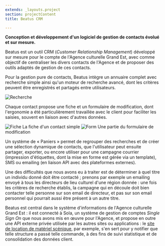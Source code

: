 ```yaml
---
extends: _layouts.project
section: projectContent
title: Beatus CRM

---
```


**Conception et développement d'un logiciel de gestion de contacts évolué et sur mesure.**

Beatus est un outil CRM (_Customer Relationship Management_) développé sur mesure pour le compte de l'Agence culturelle Grand Est, avec comme objectif de centraliser les divers contacts de l'Agence et de proposer des outils adaptés de gestion de ces contacts.

Pour la gestion pure de contacts, Beatus intègre un annuaire complet avec recherche simple ainsi qu'un moteur de recherche avancé, dont les critères peuvent être enregistrés et partagés entre utilisateurs.

![Recherche](/assets/img/beatus/search.png)

Chaque contact propose une fiche et un formulaire de modification, dont l'ergonomie a été particulièrement travaillée avec le client pour faciliter les saisies, souvent en liaison avec d'autres données.

![Fiche](/assets/img/beatus/view.png)
La fiche d'un contact simple
![Form](/assets/img/beatus/form.png)
Une partie du formulaire de modification

Un système de «&nbsp;Paniers&nbsp;» permet de regrouper des recherches et de créer une sélection dynamique de contacts, que l'utilisateur peut ensuite partager, exporter, ou encore utiliser pour une campagne courrier (impression d'étiquettes, dont la mise en forme est gérée via un template), SMS ou emailing (en liaison API avec des plateformes externes).

Une des difficultés que nous avons eu à traiter est de déterminer à quel titre un individu donné doit être contacté ; prenons par exemple un emailing envoyé à tous les directeurs de lieu culturel d'une région donnée : une fois les critères de recherche établis, la campagne qui en découle doit bien contacter telle personne sur son email de directeur, et pas sur son email personnel qui pourrait aussi être présent à un autre titre.

Beatus est central dans le système d'informations de l'Agence culturelle Grand Est : il est connecté à Sola, un système de gestion de comptes _Single Sign On_ que nous avons mis en œuvre pour l'Agence, et propose en outre une API externe privée utilisée par les autres sites ou applications : le [site de location de matériel scénique](/p/parcs-materiels-grand-est), par exemple, s'en sert pour y notifier que telle structure a passé telle commande, à des fins de suivi statistique et de consolidation des données client.